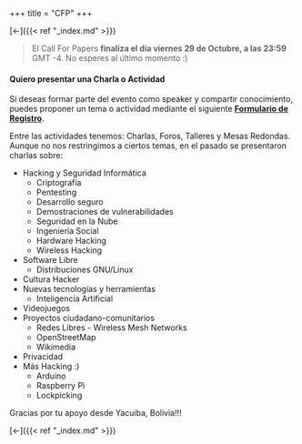 +++
title = "CFP"
+++

[&#8592;]({{< ref "_index.md" >}})

> El Call For Papers **finaliza el día viernes 29 de Octubre, a las 23:59** GMT -4. No esperes al último momento :)

#### Quiero presentar una Charla o Actividad

Si deseas formar parte del evento como speaker y compartir conocimiento, puedes proponer un tema o actividad mediante el siguiente [**Formulario de Registro**](https://www.cognitoforms.com/HackmeetingBolivia/CallForPapersHackmeeting0x7e5).


Entre las actividades tenemos: Charlas, Foros, Talleres y Mesas Redondas. Aunque no nos restringimos a ciertos temas, en el pasado se presentaron charlas sobre:

* Hacking y Seguridad Informática
  * Criptografía
  * Pentesting
  * Desarrollo seguro
  * Demostraciones de vulnerabilidades
  * Seguridad en la Nube
  * Ingeniería Social
  * Hardware Hacking
  * Wireless Hacking
* Software Libre
  * Distribuciones GNU/Linux
* Cultura Hacker
* Nuevas tecnologías y herramientas
  * Inteligencia Artificial
* Videojuegos
* Proyectos ciudadano-comunitarios
  * Redes Libres - Wireless Mesh Networks
  * OpenStreetMap
  * Wikimedia
* Privacidad
* Más Hacking :)
  * Arduino
  * Raspberry Pi
  * Lockpicking

Gracias por tu apoyo desde Yacuiba, Bolivia!!!

[&#8592;]({{< ref "_index.md" >}})
